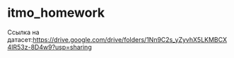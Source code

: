 # itmo_homework
Ссылка на датасет:https://drive.google.com/drive/folders/1Nn9C2s_yZyvhX5LKMBCX4IR53z-8D4w9?usp=sharing
